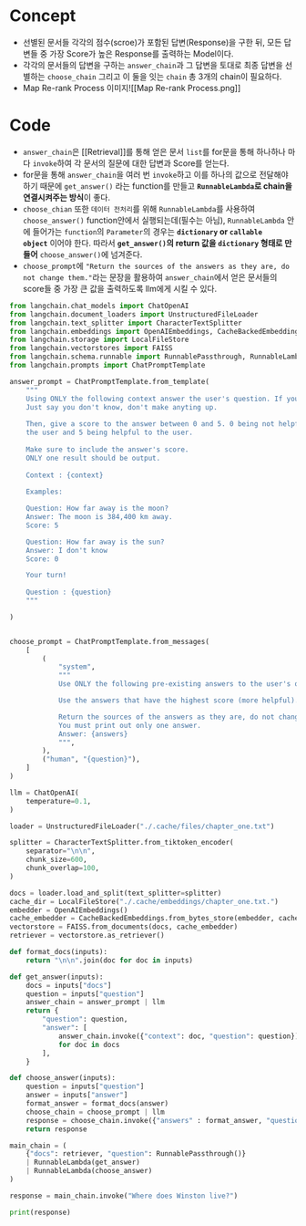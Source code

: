 # Concept
- 선별된 문서들 각각의 점수(scroe)가 포함된 답변(Response)을 구한 뒤, 모든 답변들 중 가장 Score가 높은 Response를 출력하는 Model이다.
- 각각의 문서들의 답변을 구하는 `answer_chain`과 그 답변을 토대로 최종 답변을 선별하는 `choose_chain` 그리고 이 둘을 잇는 `chain` 총 3개의 chain이 필요하다.
- Map Re-rank Process 이미지![[Map Re-rank Process.png]]
# Code
- `answer_chain`은 [[Retrieval]]를 통해 얻은 문서 `list`를 for문을 통해 하나하나 마다 `invoke`하여 각 문서의 질문에 대한 답변과 Score를 얻는다.
- for문을 통해 `answer_chain`을 여러 번 `invoke`하고 이를 하나의 값으로 전달해야 하기 때문에 `get_answer()` 라는 function를 만들고 **`RunnableLambda`로 chain을 연결시켜주는 방식**이 좋다.
- `choose_chian` 또한 `데이터 전처리`를 위해 `RunnableLambda`를 사용하여 `choose_answer()` function안에서 실행되는데(필수는 아님), `RunnableLambda` 안에 들어가는 `function`의 `Parameter`의 경우는 **`dictionary` or `callable object`** 이어야 한다. 따라서  **`get_answer()`의 return 값을 `dictionary` 형태로 만들어** `choose_answer()`에 넘겨준다.
- `choose_prompt`에 `"Return the sources of the answers as they are, do not change them."`라는 문장을 활용하여 `answer_chain`에서 얻은 문서들의 score들 중 가장 큰 값을 출력하도록 llm에게 시킬 수 있다.

```python
from langchain.chat_models import ChatOpenAI
from langchain.document_loaders import UnstructuredFileLoader
from langchain.text_splitter import CharacterTextSplitter
from langchain.embeddings import OpenAIEmbeddings, CacheBackedEmbeddings
from langchain.storage import LocalFileStore
from langchain.vectorstores import FAISS
from langchain.schema.runnable import RunnablePassthrough, RunnableLambda
from langchain.prompts import ChatPromptTemplate

answer_prompt = ChatPromptTemplate.from_template(
    """
    Using ONLY the following context answer the user's question. If you can't
    Just say you don't know, don't make anyting up.
    
    Then, give a score to the answer between 0 and 5. 0 being not helpful to
    the user and 5 being helpful to the user.
    
    Make sure to include the answer's score.
    ONLY one result should be output.
    
    Context : {context}
    
    Examples:

    Question: How far away is the moon?
    Answer: The moon is 384,400 km away.
    Score: 5

    Question: How far away is the sun?
    Answer: I don't know
    Score: 0

    Your turn!
    
    Question : {question}
    """

)


choose_prompt = ChatPromptTemplate.from_messages(
    [
        (
            "system",
            """
            Use ONLY the following pre-existing answers to the user's question.

            Use the answers that have the highest score (more helpful).

            Return the sources of the answers as they are, do not change them.
            You must print out only one answer.
            Answer: {answers}
            """,
        ),
        ("human", "{question}"),
    ]
)

llm = ChatOpenAI(
    temperature=0.1,
)

loader = UnstructuredFileLoader("./.cache/files/chapter_one.txt")

splitter = CharacterTextSplitter.from_tiktoken_encoder(
    separator="\n\n",
    chunk_size=600,
    chunk_overlap=100,
)

docs = loader.load_and_split(text_splitter=splitter)
cache_dir = LocalFileStore("./.cache/embeddings/chapter_one.txt.")
embedder = OpenAIEmbeddings()
cache_embedder = CacheBackedEmbeddings.from_bytes_store(embedder, cache_dir)
vectorstore = FAISS.from_documents(docs, cache_embedder)
retriever = vectorstore.as_retriever()

def format_docs(inputs):
    return "\n\n".join(doc for doc in inputs)

def get_answer(inputs):
    docs = inputs["docs"]
    question = inputs["question"]
    answer_chain = answer_prompt | llm
    return {
        "question": question,
        "answer": [
            answer_chain.invoke({"context": doc, "question": question}).content
            for doc in docs
        ],
    }

def choose_answer(inputs):
    question = inputs["question"]
    answer = inputs["answer"]
    format_answer = format_docs(answer)
    choose_chain = choose_prompt | llm
    response = choose_chain.invoke({"answers" : format_answer, "question" : question})
    return response

main_chain = (
    {"docs": retriever, "question": RunnablePassthrough()}
    | RunnableLambda(get_answer)
    | RunnableLambda(choose_answer)
)

response = main_chain.invoke("Where does Winston live?")

print(response)
```

